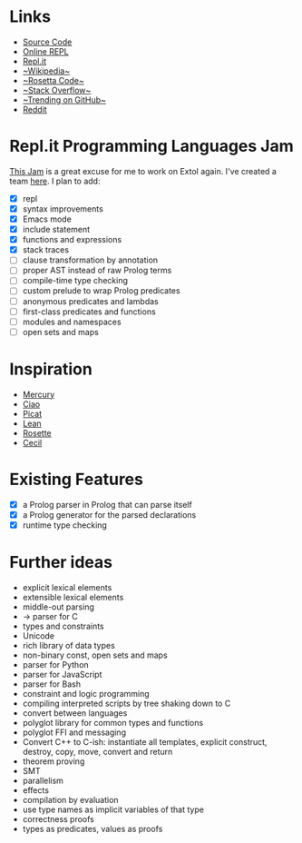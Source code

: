 # Links

- [Source Code](https://github.com/extollers/extol)
- [Online REPL](https://extol.extollers.repl.run/)
- [Repl.it](https://repl.it/github/extollers/extol)
- [~Wikipedia~](https://en.wikipedia.org/wiki/Extol_(programming_language))
- [~Rosetta Code~](https://rosettacode.org/wiki/Category:Extol)
- [~Stack Overflow~](https://stackoverflow.com/questions/tagged/extol)
- [~Trending on GitHub~](https://github.com/trending/extol)
- [Reddit](https://www.reddit.com/r/extollers/)

# Repl.it Programming Languages Jam

[This Jam](https://blog.repl.it/langjam) is a great excuse for me to work on Extol again. I've created a team [here](https://repl.it/@Extollers). I plan to add:

- [x] repl
- [x] syntax improvements
- [x] Emacs mode
- [x] include statement
- [x] functions and expressions
- [x] stack traces
- [ ] clause transformation by annotation
- [ ] proper AST instead of raw Prolog terms
- [ ] compile-time type checking
- [ ] custom prelude to wrap Prolog predicates
- [ ] anonymous predicates and lambdas
- [ ] first-class predicates and functions
- [ ] modules and namespaces
- [ ] open sets and maps

# Inspiration

- [Mercury](http://www.mercurylang.org/)
- [Ciao](https://ciao-lang.org/)
- [Picat](http://picat-lang.org/)
- [Lean](https://leanprover.github.io/)
- [Rosette](https://docs.racket-lang.org/rosette-guide/index.html)
- [Cecil](http://projectsweb.cs.washington.edu/research/projects/cecil/www/Release/index.html)

# Existing Features

- [x] a Prolog parser in Prolog that can parse itself
- [x] a Prolog generator for the parsed declarations
- [x] runtime type checking

# Further ideas

- explicit lexical elements
- extensible lexical elements
- middle-out parsing
- → parser for C
- types and constraints
- Unicode
- rich library of data types
- non-binary const, open sets and maps
- parser for Python
- parser for JavaScript
- parser for Bash
- constraint and logic programming
- compiling interpreted scripts by tree shaking down to C
- convert between languages
- polyglot library for common types and functions
- polyglot FFI and messaging
- Convert C++ to C-ish: instantiate all templates, explicit construct, destroy, copy, move, convert and return
- theorem proving
- SMT
- parallelism
- effects
- compilation by evaluation
- use type names as implicit variables of that type
- correctness proofs
- types as predicates, values as proofs